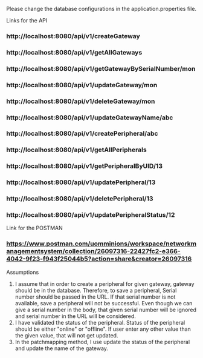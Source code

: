 Please change the database configurations in the application.properties file.

Links for the API
### http://localhost:8080/api/v1/createGateway
### http://localhost:8080/api/v1/getAllGateways
### http://localhost:8080/api/v1/getGatewayBySerialNumber/mon
### http://localhost:8080/api/v1/updateGateway/mon
### http://localhost:8080/api/v1/deleteGateway/mon
### http://localhost:8080/api/v1/updateGatewayName/abc
### http://localhost:8080/api/v1/createPeripheral/abc
### http://localhost:8080/api/v1/getAllPeripherals
### http://localhost:8080/api/v1/getPeripheralByUID/13
### http://localhost:8080/api/v1/updatePeripheral/13
### http://localhost:8080/api/v1/deletePeripheral/13
### http://localhost:8080/api/v1/updatePeripheralStatus/12

Link for the POSTMAN
### https://www.postman.com/uomminions/workspace/networkmanagementsystem/collection/26097316-22427fc2-e366-4042-9f23-f943f25044b5?action=share&creator=26097316

Assumptions
1. I assume that in order to create a peripheral for given gateway, gateway should be in the database. Therefore, to save a peripheral, Serial number should be passed in the URL. If that serial number is not available, save a peripheral will not be successful. Even though we can give a serial number in the body, that given serial number will be ignored and serial number in the URL will be considered.
2. I have validated the status of the peripheral. Status of the peripheral should be either "online" or "offline". If user enter any other value than the given value, that will not get updated.
3. In the patchmapping method, I use update the status of the peripheral and update the name of the gateway.
